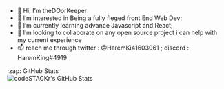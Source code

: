 - 👋 Hi, I’m theDOorKeeper
- 👀 I’m interested in Being a fully fleged front End Web Dev;
- 🌱 I’m currently learning advance Javascript and React;
- 💞️ I’m looking to collaborate on any open source project i can help with my current experience
- 📫 reach me through twitter : @HaremKi41603061 ; discord : HaremKing#4919

<!---
Harremking0/Harremking0 is a ✨ special ✨ repository because its `README.md` (this file) appears on your GitHub profile.
You can click the Preview link to take a look at your changes.
--->


  <summary>:zap: GitHub Stats</summary>

  <img align="left" alt="codeSTACKr's GitHub Stats" src="https://github-readme-stats-blush-rho.vercel.app/api?username=theDoorKeeper&show_icons=true&hide_border=true" />
